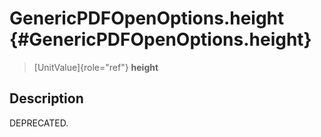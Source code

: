GenericPDFOpenOptions.height {#GenericPDFOpenOptions.height}
============================

> [UnitValue]{role="ref"} **height**

Description
-----------

DEPRECATED.
